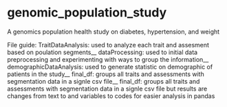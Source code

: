 # genomic_population_study
A genomics population health study on diabetes, hypertension, and weight

File guide:
TraitDataAnalysis: used to analyze each trait and assesment based on poulation segments__
dataProcessing: used to initial data preprocessing and experimenting with ways to group the information__
demographicDataAnalysis: used to generate statistic on demographic of patients in the study__
final_df: groups all traits and assessments with segmentation data in a signle csv file__
final_df: groups all traits and assessments with segmentation data in a signle csv file but results are changes from text to and variables to codes for easier analysis in pandas
